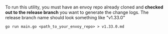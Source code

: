 To run this utility, you must have an envoy repo already cloned and **checked out to the release branch** you want to generate the change logs.
The release branch name should look something like "v1.33.0"

```
go run main.go <path_to_your_envoy_repo> > v1.33.0.md
```
